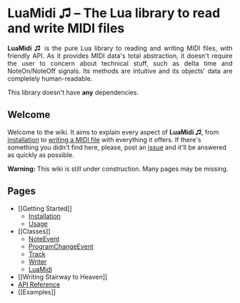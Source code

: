 # LuaMidi ♫ – The Lua library to read and write MIDI files

<p align="justify"><strong>LuaMidi ♫</strong> is the pure Lua library to reading and writing MIDI files, with friendly API. As it provides MIDI data's total abstraction, it doesn't require the user to concern about technical stuff, such as delta time and NoteOn/NoteOff signals. Its methods are intuitive and its objects' data are completely human-readable.</p>  
This library doesn't have <strong>any</strong> dependencies.  

## Welcome

Welcome to the wiki. It aims to explain every aspect of **LuaMidi ♫**, from [installation](https://github.com/PedroAlvesV/LuaMidi/wiki/Getting-Started#installation) to [writing a MIDI file](https://github.com/PedroAlvesV/LuaMidi/wiki/Writing-Stairway-to-Heaven) with everything it offers. If there's something you didn't find here, please, post an [issue](https://github.com/PedroAlvesV/LuaMidi/issues) and it'll be answered as quickly as possible.

**Warning:** This wiki is still under construction. Many pages may be missing.

## Pages

* [[Getting Started]]
  * [Installation](https://github.com/PedroAlvesV/LuaMidi/wiki/Getting-Started#installation)
  * [Usage](https://github.com/PedroAlvesV/LuaMidi/wiki/Getting-Started#usage)
* [[Classes]]
  * [NoteEvent](https://github.com/PedroAlvesV/LuaMidi/wiki/Classes#noteevent)
  * [ProgramChangeEvent](https://github.com/PedroAlvesV/LuaMidi/wiki/Classes#programchangeevent)
  * [Track](https://github.com/PedroAlvesV/LuaMidi/wiki/Classes#track)
  * [Writer](https://github.com/PedroAlvesV/LuaMidi/wiki/Classes#writer)
  * [LuaMidi](https://github.com/PedroAlvesV/LuaMidi/wiki/Classes#luamidi)
* [[Writing Stairway to Heaven]]
* [API Reference](https://pedroalvesv.github.io/LuaMidi/)
* [[Examples]]

